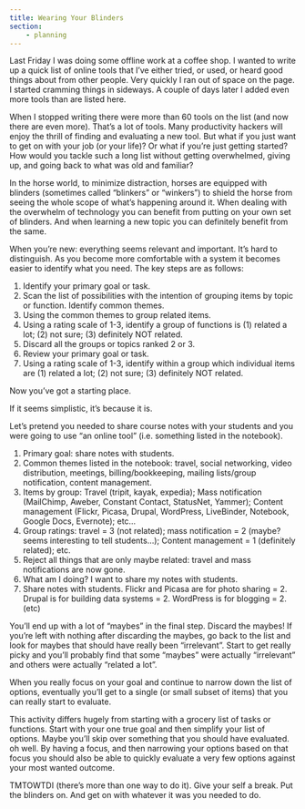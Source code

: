 ```yaml
---
title: Wearing Your Blinders
section:
    - planning
---
```


Last Friday I was doing some offline work at a coffee shop. I wanted to write up a quick list of online tools that I’ve either tried, or used, or heard good things about from other people. Very quickly I ran out of space on the page. I started cramming things in sideways. A couple of days later I added even more tools than are listed here.

When I stopped writing there were more than 60 tools on the list (and now there are even more). That’s a lot of tools. Many productivity hackers will enjoy the thrill of finding and evaluating a new tool. But what if you just want to get on with your job (or your life)? Or what if you’re just getting started? How would you tackle such a long list without getting overwhelmed, giving up, and going back to what was old and familiar?

In the horse world, to minimize distraction, horses are equipped with blinders (sometimes called “blinkers” or “winkers”) to shield the horse from seeing the whole scope of what’s happening around it. When dealing with the overwhelm of technology you can benefit from putting on your own set of blinders. And when learning a new topic you can definitely benefit from the same.

When you’re new: everything seems relevant and important. It’s hard to distinguish. As you become more comfortable with a system it becomes easier to identify what you need. The key steps are as follows:

1. Identify your primary goal or task.
2. Scan the list of possibilities with the intention of grouping items by topic or function. Identify common themes.
3. Using the common themes to group related items.
4. Using a rating scale of 1-3, identify a group of functions is (1) related a lot; (2) not sure; (3) definitely NOT related.
5. Discard all the groups or topics ranked 2 or 3.
6. Review your primary goal or task.
7. Using a rating scale of 1-3, identify within a group which individual items are (1) related a lot; (2) not sure; (3) definitely NOT related.

Now you’ve got a starting place.

If it seems simplistic, it’s because it is.

Let’s pretend you needed to share course notes with your students and you were going to use “an online tool” (i.e. something listed in the notebook).

1. Primary goal: share notes with students.
2. Common themes listed in the notebook: travel, social networking, video distribution, meetings, billing/bookkeeping, mailing lists/group notification, content management.
3. Items by group: Travel (tripit, kayak, expedia); Mass notification (MailChimp, Aweber, Constant Contact, StatusNet, Yammer); Content management (Flickr, Picasa, Drupal, WordPress, LiveBinder, Notebook, Google Docs, Evernote); etc…
4. Group ratings: travel = 3 (not related); mass notification = 2 (maybe? seems interesting to tell students…); Content management = 1 (definitely related); etc.
5. Reject all things that are only maybe related: travel and mass notifications are now gone.
6. What am I doing? I want to share my notes with students.
7. Share notes with students. Flickr and Picasa are for photo sharing = 2. Drupal is for building data systems = 2. WordPress is for blogging = 2. (etc)

You’ll end up with a lot of “maybes” in the final step. Discard the maybes! If you’re left with nothing after discarding the maybes, go back to the list and look for maybes that should have really been “irrelevant”. Start to get really picky and you’ll probably find that some “maybes” were actually “irrelevant” and others were actually “related a lot”.

When you really focus on your goal and continue to narrow down the list of options, eventually you’ll get to a single (or small subset of items) that you can really start to evaluate.

This activity differs hugely from starting with a grocery list of tasks or functions. Start with your one true goal and then simplify your list of options. Maybe you’ll skip over something that you should have evaluated. oh well. By having a focus, and then narrowing your options based on that focus you should also be able to quickly evaluate a very few options against your most wanted outcome.

TMTOWTDI (there’s more than one way to do it). Give your self a break. Put the blinders on. And get on with whatever it was you needed to do.
